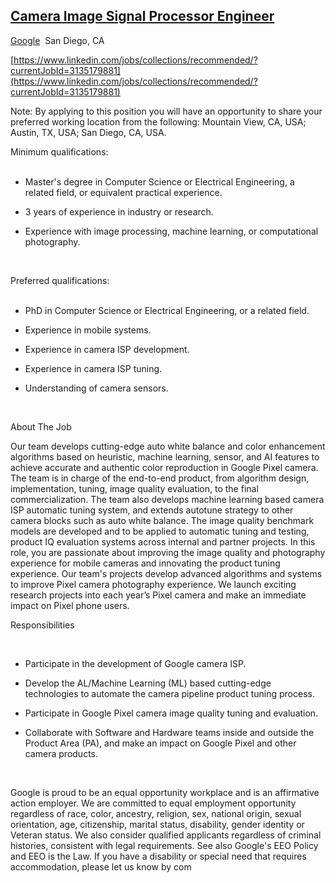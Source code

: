 
## [Camera Image Signal Processor Engineer](https://www.linkedin.com/jobs/view/3135179881/?alternateChannel=search&refId=2huvaS3JvBtJeywkPl1L6g%3D%3D&trackingId=m4xpnMQiI2fVAXwmJc8vEw%3D%3D&trk=d_flagship3_search_srp_jobs)

[Google](https://www.linkedin.com/company/google/life/)  San Diego, CA

[https://www.linkedin.com/jobs/collections/recommended/?currentJobId=3135179881](https://www.linkedin.com/jobs/collections/recommended/?currentJobId=3135179881)

Note: By applying to this position you will have an opportunity to share your preferred working location from the following: Mountain View, CA, USA; Austin, TX, USA; San Diego, CA, USA.  
  
Minimum qualifications:  
 

- Master's degree in Computer Science or Electrical Engineering, a related field, or equivalent practical experience.
- 3 years of experience in industry or research.
- Experience with image processing, machine learning, or computational photography.  
      
     

Preferred qualifications:  
 

- PhD in Computer Science or Electrical Engineering, or a related field.
- Experience in mobile systems.
- Experience in camera ISP development.
- Experience in camera ISP tuning.
- Understanding of camera sensors.  
      
     

About The Job  
  
Our team develops cutting-edge auto white balance and color enhancement algorithms based on heuristic, machine learning, sensor, and AI features to achieve accurate and authentic color reproduction in Google Pixel camera. The team is in charge of the end-to-end product, from algorithm design, implementation, tuning, image quality evaluation, to the final commercialization. The team also develops machine learning based camera ISP automatic tuning system, and extends autotune strategy to other camera blocks such as auto white balance. The image quality benchmark models are developed and to be applied to automatic tuning and testing, product IQ evaluation systems across internal and partner projects. In this role, you are passionate about improving the image quality and photography experience for mobile cameras and innovating the product tuning experience. Our team's projects develop advanced algorithms and systems to improve Pixel camera photography experience. We launch exciting research projects into each year’s Pixel camera and make an immediate impact on Pixel phone users.  
  
Responsibilities  
  
 

- Participate in the development of Google camera ISP.
- Develop the AL/Machine Learning (ML) based cutting-edge technologies to automate the camera pipeline product tuning process.
- Participate in Google Pixel camera image quality tuning and evaluation.
- Collaborate with Software and Hardware teams inside and outside the Product Area (PA), and make an impact on Google Pixel and other camera products.  
      
     

Google is proud to be an equal opportunity workplace and is an affirmative action employer. We are committed to equal employment opportunity regardless of race, color, ancestry, religion, sex, national origin, sexual orientation, age, citizenship, marital status, disability, gender identity or Veteran status. We also consider qualified applicants regardless of criminal histories, consistent with legal requirements. See also Google's EEO Policy and EEO is the Law. If you have a disability or special need that requires accommodation, please let us know by com